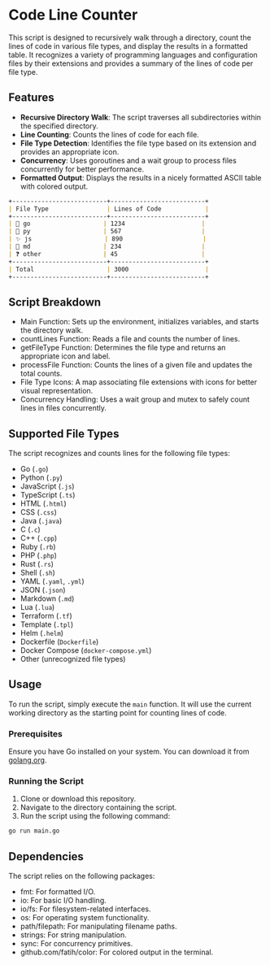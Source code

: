 # Code Line Counter

This script is designed to recursively walk through a directory, count the lines of code in various file types, and display the results in a formatted table. It recognizes a variety of programming languages and configuration files by their extensions and provides a summary of the lines of code per file type.

## Features

- **Recursive Directory Walk**: The script traverses all subdirectories within the specified directory.
- **Line Counting**: Counts the lines of code for each file.
- **File Type Detection**: Identifies the file type based on its extension and provides an appropriate icon.
- **Concurrency**: Uses goroutines and a wait group to process files concurrently for better performance.
- **Formatted Output**: Displays the results in a nicely formatted ASCII table with colored output.

```md
+--------------------------+--------------------------+
| File Type                | Lines of Code            |
+--------------------------+--------------------------+
| 🐹 go                    | 1234                     |
| 🐍 py                    | 567                      |
| ✨ js                    | 890                      |
| 📝 md                    | 234                      |
| ❓ other                 | 45                       |
+--------------------------+--------------------------+
| Total                    | 3000                     |
+--------------------------+--------------------------+
```

## Script Breakdown
- Main Function: Sets up the environment, initializes variables, and starts the directory walk.
- countLines Function: Reads a file and counts the number of lines.
- getFileType Function: Determines the file type and returns an appropriate icon and label.
- processFile Function: Counts the lines of a given file and updates the total counts.
- File Type Icons: A map associating file extensions with icons for better visual representation.
- Concurrency Handling: Uses a wait group and mutex to safely count lines in files concurrently.

## Supported File Types

The script recognizes and counts lines for the following file types:

- Go (`.go`)
- Python (`.py`)
- JavaScript (`.js`)
- TypeScript (`.ts`)
- HTML (`.html`)
- CSS (`.css`)
- Java (`.java`)
- C (`.c`)
- C++ (`.cpp`)
- Ruby (`.rb`)
- PHP (`.php`)
- Rust (`.rs`)
- Shell (`.sh`)
- YAML (`.yaml`, `.yml`)
- JSON (`.json`)
- Markdown (`.md`)
- Lua (`.lua`)
- Terraform (`.tf`)
- Template (`.tpl`)
- Helm (`.helm`)
- Dockerfile (`Dockerfile`)
- Docker Compose (`docker-compose.yml`)
- Other (unrecognized file types)

## Usage

To run the script, simply execute the `main` function. It will use the current working directory as the starting point for counting lines of code.

### Prerequisites

Ensure you have Go installed on your system. You can download it from [golang.org](https://golang.org/).

### Running the Script

1. Clone or download this repository.
2. Navigate to the directory containing the script.
3. Run the script using the following command:

```sh
go run main.go
```

## Dependencies
The script relies on the following packages:

- fmt: For formatted I/O.
- io: For basic I/O handling.
- io/fs: For filesystem-related interfaces.
- os: For operating system functionality.
- path/filepath: For manipulating filename paths.
- strings: For string manipulation.
- sync: For concurrency primitives.
- github.com/fatih/color: For colored output in the terminal.
